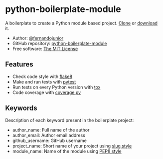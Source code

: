 # python-boilerplate-module

A boilerplate to create a Python module based project. [Clone](https://help.github.com/articles/cloning-a-repository/   ) or [download](https://github.com/fernandojunior/python-boilerplate-module/archive/master.zip) it.

* Author: [@fernandojunior](https://github.com/fernandojunior/)
* GitHub repository: [python-boilerplate-module](https://github.com/fernandojunior/python-boilerplate-module)
* Free software: [The MIT License](/LICENSE)

## Features

* Check code style with [flake8](https://flake8.readthedocs.org/)
* Make and run tests with [pytest](http://pytest.org/)
* Run tests on every Python version with [tox](https://tox.readthedocs.org/)
* Code coverage with [coverage.py](https://coverage.readthedocs.org/)

## Keywords

Description of each keyword present in the boilerplate project:

* author_name: Full name of the author
* author_email: Author email address
* github_username: GitHub username
* project_name: Short name of your project using [slug style](https://en.wikipedia.org/wiki/Semantic_URL#Slug)
* module_name: Name of the module using [PEP8 style](https://www.python.org/dev/peps/pep-0008/#package-and-module-names)
